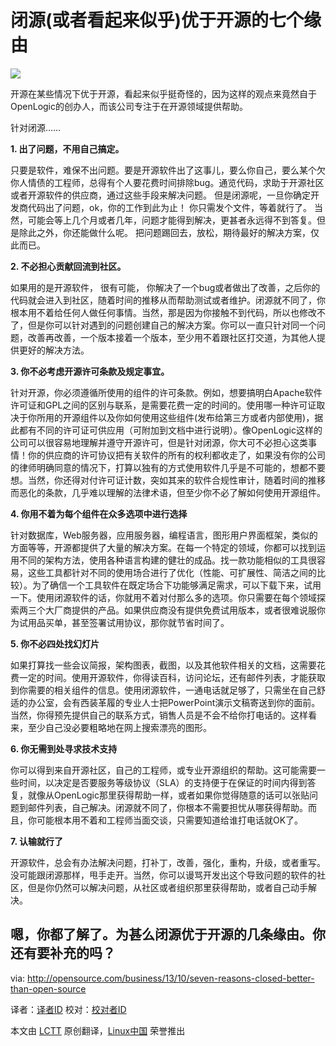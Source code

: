 闭源(或者看起来似乎)优于开源的七个缘由
================================================================================
![](http://opensource.com/sites/default/files/imagecache/image-full-size/images/business/BUSINESS_asusual_deadend.png)
 
开源在某些情况下优于开源，看起来似乎挺奇怪的，因为这样的观点来竟然自于OpenLogic的创办人，而该公司专注于在开源领域提供帮助。  

针对闭源……

**1. 出了问题，不用自己搞定。**  
 
只要是软件，难保不出问题。要是开源软件出了这事儿，要么你自己，要么某个欠你人情债的工程师，总得有个人要花费时间排除bug。通览代码，求助于开源社区或者开源软件的供应商，通过这些手段来解决问题。
但是闭源呢，一旦你确定开发商代码出了问题，ok，你的工作到此为止！ 你只需发个文件，等着就行了。
当然，可能会等上几个月或者几年，问题才能得到解决，更甚者永远得不到答复。但是除此之外，你还能做什么呢。 把问题踢回去，放松，期待最好的解决方案，仅此而已。
  
**2. 不必担心贡献回流到社区。**  

如果用的是开源软件， 很有可能， 你解决了一个bug或者做出了改善，之后你的代码就会进入到社区，随着时间的推移从而帮助测试或者维护。闭源就不同了，你根本用不着给任何人做任何事情。当然，那是因为你接触不到代码，所以也修改不了，但是你可以针对遇到的问题创建自己的解决方案。你可以一直只针对同一个问题，改善再改善，一个版本接着一个版本，至少用不着跟社区打交道，为其他人提供更好的解决方法。

**3. 你不必考虑开源许可条款及规定事宜。**

针对开源，你必须遵循所使用的组件的许可条款。例如，想要搞明白Apache软件许可证和GPL之间的区别与联系，是需要花费一定的时间的。使用哪一种许可证取决于你所用的开源组件以及你如何使用这些组件(发布给第三方或者内部使用)，据此都有不同的许可证可供应用（可附加到文档中进行说明）。像OpenLogic这样的公司可以很容易地理解并遵守开源许可，但是针对闭源，你大可不必担心这类事情！你的供应商的许可协议把有关软件的所有的权利都收走了，如果没有你的公司的律师明确同意的情况下，打算以独有的方式使用软件几乎是不可能的，想都不要想。当然，你还得对付许可证计数，突如其来的软件合规性审计，随着时间的推移而恶化的条款，几乎难以理解的法律术语，但至少你不必了解如何使用开源组件。

**4. 你用不着为每个组件在众多选项中进行选择**

针对数据库，Web服务器，应用服务器，编程语言，图形用户界面框架，类似的方面等等，开源都提供了大量的解决方案。在每一个特定的领域，你都可以找到运用不同的架构方法，使用各种语言构建的健壮的成品。找一款功能相似的工具很容易，这些工具都针对不同的使用场合进行了优化（性能、可扩展性、简洁之间的比较）。为了确信一个工具软件在既定场合下功能够满足需求，可以下载下来，试用一下。使用闭源软件的话，你就用不着对付那么多的选项。你只需要在每个领域探索两三个大厂商提供的产品。如果供应商没有提供免费试用版本，或者很难说服你为试用品买单，甚至签署试用协议，那你就节省时间了。

**5. 你不必四处找幻灯片**  
  
如果打算找一些会议简报，架构图表，截图，以及其他软件相关的文档，这需要花费一定的时间。使用开源软件，你得读百科，访问论坛，还有邮件列表，才能获取到你需要的相关组件的信息。使用闭源软件，一通电话就足够了，只需坐在自己舒适的办公室，会有西装革履的专业人士把PowerPoint演示文稿寄送到你的面前。
当然，你得预先提供自己的联系方式，销售人员是不会不给你打电话的。这样看来，至少自己没必要粗略地在网上搜索漂亮的图形。

**6. 你无需到处寻求技术支持**

你可以得到来自开源社区，自己的工程师，或专业开源组织的帮助。这可能需要一些时间，以决定是否要服务等级协议（SLA）的支持便于在保证的时间内得到答复，就像从OpenLogic那里获得帮助一样，或者如果你觉得随意的话可以张贴问题到邮件列表，自己解决。闭源就不同了，你根本不需要担忧从哪获得帮助。而且，你可能根本用不着和工程师当面交谈，只需要知道给谁打电话就OK了。

**7. 认输就行了**

开源软件，总会有办法解决问题，打补丁，改善，强化，重构，升级，或者重写。没可能跟闭源那样，甩手走开。当然，你可以谩骂开发出这个导致问题的软件的社区，但是你仍然可以解决问题，从社区或者组织那里获得帮助，或者自己动手解决。   

嗯，你都了解了。为甚么闭源优于开源的几条缘由。你还有要补充的吗？
--------------------------------------------------------------------------------

via: http://opensource.com/business/13/10/seven-reasons-closed-better-than-open-source

译者：[译者ID](https://github.com/l3b2w1) 校对：[校对者ID](https://github.com/校对者ID)

本文由 [LCTT](https://github.com/LCTT/TranslateProject) 原创翻译，[Linux中国](http://linux.cn/) 荣誉推出